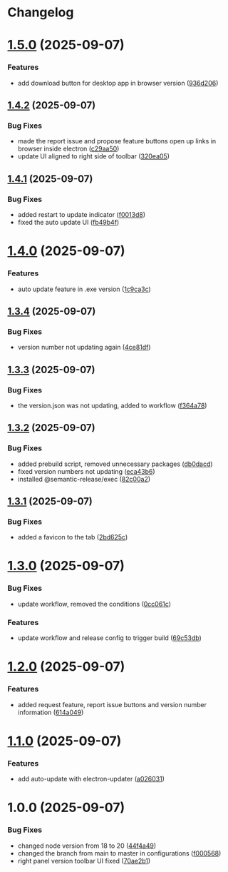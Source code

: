 # Changelog

# [1.5.0](https://github.com/raycastly/texture-ripper/compare/v1.4.2...v1.5.0) (2025-09-07)


### Features

* add download button for desktop app in browser version ([936d206](https://github.com/raycastly/texture-ripper/commit/936d2060e5403e21989b4811ead29d6350aac7a9))

## [1.4.2](https://github.com/raycastly/texture-ripper/compare/v1.4.1...v1.4.2) (2025-09-07)


### Bug Fixes

* made the report issue and propose feature buttons open up links in browser inside electron ([c29aa50](https://github.com/raycastly/texture-ripper/commit/c29aa50e5d02f6c7e334fc83cd4364329d9ea7e5))
* update UI aligned to right side of toolbar ([320ea05](https://github.com/raycastly/texture-ripper/commit/320ea05da8b04bf5948d660a5fcac5bc9b1bc2e7))

## [1.4.1](https://github.com/raycastly/texture-ripper/compare/v1.4.0...v1.4.1) (2025-09-07)


### Bug Fixes

* added restart to update indicator ([f0013d8](https://github.com/raycastly/texture-ripper/commit/f0013d88d818a7f4dca551859e2c98e4e50f5eee))
* fixed the auto update UI ([fb49b4f](https://github.com/raycastly/texture-ripper/commit/fb49b4f25bc79f8989f313b0ad72272a4a0d889e))

# [1.4.0](https://github.com/raycastly/texture-ripper/compare/v1.3.4...v1.4.0) (2025-09-07)


### Features

* auto update feature in .exe version ([1c9ca3c](https://github.com/raycastly/texture-ripper/commit/1c9ca3c9d74179d8e6ed1650100260caab255640))

## [1.3.4](https://github.com/raycastly/texture-ripper/compare/v1.3.3...v1.3.4) (2025-09-07)


### Bug Fixes

* version number not updating again ([4ce81df](https://github.com/raycastly/texture-ripper/commit/4ce81df937bb4bbfaf3099360462ad31a11e2543))

## [1.3.3](https://github.com/raycastly/texture-ripper/compare/v1.3.2...v1.3.3) (2025-09-07)


### Bug Fixes

* the version.json was not updating, added to workflow ([f364a78](https://github.com/raycastly/texture-ripper/commit/f364a788568567eeb036f3dd05e0816b6ed3d1be))

## [1.3.2](https://github.com/raycastly/texture-ripper/compare/v1.3.1...v1.3.2) (2025-09-07)


### Bug Fixes

* added prebuild script, removed unnecessary packages ([db0dacd](https://github.com/raycastly/texture-ripper/commit/db0dacd89ea86fa06010991f2dcf4b8a2b1c688f))
* fixed version numbers not updating ([eca43b6](https://github.com/raycastly/texture-ripper/commit/eca43b63dbaadb244228be017b2aa36e9a9a3e3c))
* installed @semantic-release/exec ([82c00a2](https://github.com/raycastly/texture-ripper/commit/82c00a246843dc61157dba309b843a0990472eb9))

## [1.3.1](https://github.com/raycastly/texture-ripper/compare/v1.3.0...v1.3.1) (2025-09-07)


### Bug Fixes

* added a favicon to the tab ([2bd625c](https://github.com/raycastly/texture-ripper/commit/2bd625c1d44ca793bf44bca76fcc52da8914c34a))

# [1.3.0](https://github.com/raycastly/texture-ripper/compare/v1.2.0...v1.3.0) (2025-09-07)


### Bug Fixes

* update workflow, removed the conditions ([0cc061c](https://github.com/raycastly/texture-ripper/commit/0cc061ce6e1345dd3f2be41b07b1f525c3a375bf))


### Features

* update workflow and release config to trigger build ([69c53db](https://github.com/raycastly/texture-ripper/commit/69c53db7ef83e1c8c5a612de41cca9b4c1dd2ba8))

# [1.2.0](https://github.com/raycastly/texture-ripper/compare/v1.1.0...v1.2.0) (2025-09-07)


### Features

* added request feature, report issue buttons and version number information ([614a049](https://github.com/raycastly/texture-ripper/commit/614a049aa90066684949834456537be2f32f5dc5))

# [1.1.0](https://github.com/raycastly/texture-ripper/compare/v1.0.0...v1.1.0) (2025-09-07)


### Features

* add auto-update with electron-updater ([a026031](https://github.com/raycastly/texture-ripper/commit/a0260314f8bcae19e98db739c57631a430121714))

# 1.0.0 (2025-09-07)


### Bug Fixes

* changed node version from 18 to 20 ([44f4a49](https://github.com/raycastly/texture-ripper/commit/44f4a497438581d35c55f0a4a96d6b2454fcfec5))
* changed the branch from main to master in configurations ([f000568](https://github.com/raycastly/texture-ripper/commit/f000568434ba0669f1538c10e6d76d37e113fc16))
* right panel version toolbar UI fixed ([70ae2b1](https://github.com/raycastly/texture-ripper/commit/70ae2b15d0135cb2044f97bd28d4e0c2a7aed8f9))
